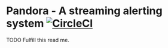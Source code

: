 # Pandora - A streaming alerting system [![CircleCI](https://circleci.com/gh/artistian/pandora.svg?style=svg)](https://circleci.com/gh/artistian/pandora)

TODO Fulfill this read me.
